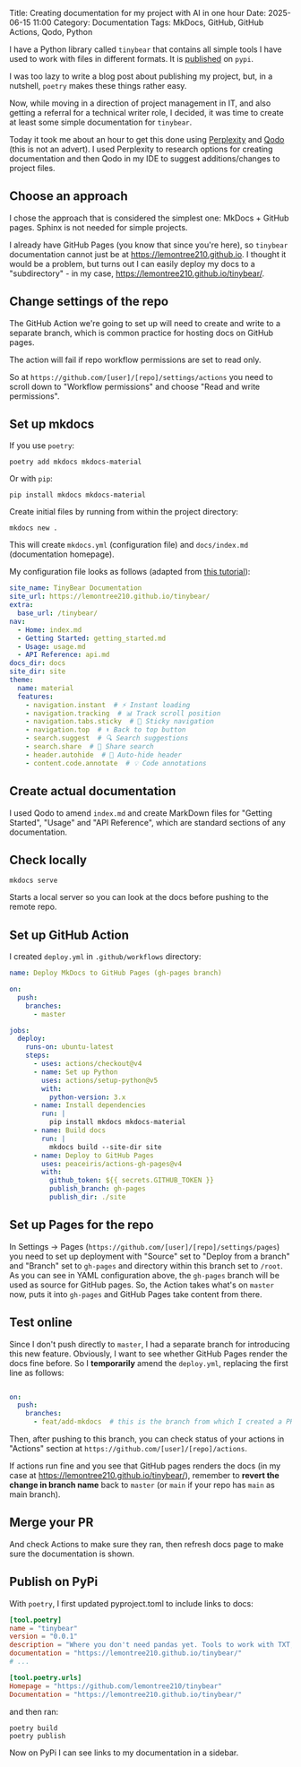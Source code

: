 Title: Creating documentation for my project with AI in one hour
Date: 2025-06-15 11:00
Category: Documentation
Tags: MkDocs, GitHub, GitHub Actions, Qodo, Python

I have a Python library called `tinybear` that contains all simple tools I have used to work with files in different formats. It is [published](https://pypi.org/project/tinybear) on `pypi`.

I was too lazy to write a blog post about publishing my project, but, in a nutshell, `poetry` makes these things rather easy.

Now, while moving in a direction of project management in IT, and also getting a referral for a technical writer role, I decided, it was time to create at least some simple documentation for `tinybear`.

Today it took me about an hour to get this done using [Perplexity](https://www.perplexity.ai/) and [Qodo](https://www.qodo.ai/) (this is not an advert). I used Perplexity to research options for creating documentation and then Qodo in my IDE to suggest additions/changes to project files.

## Choose an approach

I chose the approach that is considered the simplest one: MkDocs + GitHub pages. Sphinx is not needed for simple projects.

I already have GitHub Pages (you know that since you're here), so `tinybear` documentation cannot just be at https://lemontree210.github.io. I thought it would be a problem, but turns out I can easily deploy my docs to a "subdirectory" - in my case, https://lemontree210.github.io/tinybear/.

## Change settings of the repo

The GitHub Action we're going to set up will need to create and write to a separate branch, which is common practice for hosting docs on GitHub pages.

The action will fail if repo workflow permissions are set to read only.

So at `https://github.com/[user]/[repo]/settings/actions` you need to scroll down to "Workflow permissions" and choose "Read and write permissions".

## Set up mkdocs

If you use `poetry`:
```shell
poetry add mkdocs mkdocs-material
```

Or with `pip`:
```shell
pip install mkdocs mkdocs-material
```

Create initial files by running from within the project directory:

```shell
mkdocs new .
```

This will create `mkdocs.yml` (configuration file) and `docs/index.md` (documentation homepage).

My configuration file looks as follows (adapted from [this tutorial](https://krython.com/tutorial/python/documentation-sphinx-and-mkdocs/)):

```yaml
site_name: TinyBear Documentation
site_url: https://lemontree210.github.io/tinybear/
extra:
  base_url: /tinybear/
nav:
  - Home: index.md
  - Getting Started: getting_started.md
  - Usage: usage.md
  - API Reference: api.md
docs_dir: docs
site_dir: site
theme:
  name: material
  features:
    - navigation.instant  # ⚡ Instant loading
    - navigation.tracking  # 📊 Track scroll position
    - navigation.tabs.sticky  # 📌 Sticky navigation
    - navigation.top  # ⬆️ Back to top button
    - search.suggest  # 🔍 Search suggestions
    - search.share  # 🔗 Share search
    - header.autohide  # 🎩 Auto-hide header
    - content.code.annotate  # 💡 Code annotations
```

## Create actual documentation

I used Qodo to amend `index.md` and create MarkDown files for "Getting Started", "Usage" and "API Reference", which are standard sections of any documentation.

## Check locally
 
```shell
mkdocs serve
```

Starts a local server so you can look at the docs before pushing to the remote repo.

## Set up GitHub Action

I created `deploy.yml` in `.github/workflows` directory:

```yaml
name: Deploy MkDocs to GitHub Pages (gh-pages branch)

on:
  push:
    branches:
      - master

jobs:
  deploy:
    runs-on: ubuntu-latest
    steps:
      - uses: actions/checkout@v4
      - name: Set up Python
        uses: actions/setup-python@v5
        with:
          python-version: 3.x
      - name: Install dependencies
        run: |
          pip install mkdocs mkdocs-material
      - name: Build docs
        run: |
          mkdocs build --site-dir site
      - name: Deploy to GitHub Pages
        uses: peaceiris/actions-gh-pages@v4
        with:
          github_token: ${{ secrets.GITHUB_TOKEN }}
          publish_branch: gh-pages
          publish_dir: ./site
```

## Set up Pages for the repo

In Settings -> Pages (`https://github.com/[user]/[repo]/settings/pages`) you need to set up deployment with "Source" set to "Deploy from a branch" and "Branch" set to `gh-pages` and directory within this branch set to `/root`. As you can see in YAML configuration above, the `gh-pages` branch will be used as source for GitHub pages. So, the Action takes what's on `master` now, puts it into `gh-pages` and GitHub Pages take content from there.

## Test online

Since I don't push directly to `master`, I had a separate branch for introducing this new feature. Obviously, I want to see whether GitHub Pages render the docs fine before. So I **temporarily** amend the `deploy.yml`, replacing the first line as follows:

```yaml

on:
  push:
    branches:
      - feat/add-mkdocs  # this is the branch from which I created a PR to merge the branch into master
```

Then, after pushing to this branch, you can check status of your actions in "Actions" section at `https://github.com/[user]/[repo]/actions`.

If actions run fine and you see that GitHub pages renders the docs (in my case at https://lemontree210.github.io/tinybear/), remember to **revert the change in branch name** back to `master` (or `main` if your repo has `main` as main branch).

## Merge your PR

And check Actions to make sure they ran, then refresh docs page to make sure the documentation is shown.

## Publish on PyPi

With `poetry`, I first updated pyproject.toml to include links to docs:

```toml
[tool.poetry]
name = "tinybear"
version = "0.0.1"
description = "Where you don't need pandas yet. Tools to work with TXT, CSV, HTML, XLSX etc."
documentation = "https://lemontree210.github.io/tinybear/"
# ...

[tool.poetry.urls]
Homepage = "https://github.com/lemontree210/tinybear"
Documentation = "https://lemontree210.github.io/tinybear/"
```

and then ran:
```shell
poetry build
poetry publish
```

Now on PyPi I can see links to my documentation in a sidebar.